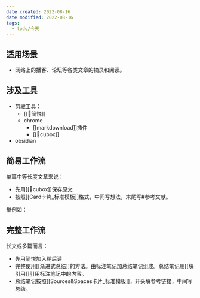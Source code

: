 ```yaml
---
date created: 2022-08-16
date modified: 2022-08-16
tags:
  - todo/今天
---
```


## 适用场景

- 网络上的播客、论坛等各类文章的摘录和阅读。

## 涉及工具

- 剪藏工具：
	- [[🤖简悦]]
	- chrome
		- [[markdownload]]插件
		- [[🤖cubox]]
- obsidian

## 简易工作流

单篇中等长度文章来说：  
- 先用[[🤖cubox]]保存原文
- 按照[[Card卡片_标准模板]]格式，中间写想法，末尾写#参考文献。

举例如：

## 完整工作流
长文或多篇而言：
- 先用简悦加入稍后读
- 完整使用[[渐进式总结]]的方法。由标注笔记加总结笔记组成。总结笔记用[[块引用]]引用标注笔记中的内容。
- 总结笔记按照[[Sources&Spaces卡片_标准模板]]，开头填参考链接，中间写总结。